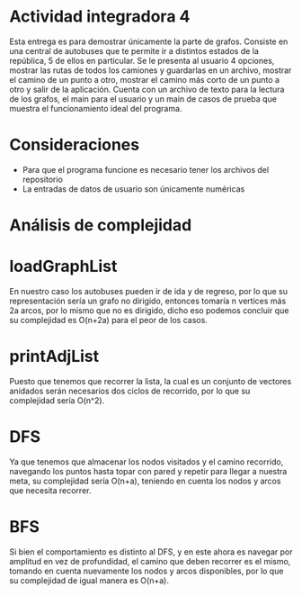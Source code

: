 # Actividad integradora 4
Esta entrega es para demostrar únicamente la parte de grafos. Consiste en una central de autobuses que te permite ir a distintos estados de la república, 5 de ellos en particular. Se le presenta al usuario 4 opciones, mostrar las rutas de todos los camiones y guardarlas en un archivo, mostrar el camino de un punto a otro, mostrar el camino más corto de un punto a otro y salir de la aplicación.
Cuenta con un archivo de texto para la lectura de los grafos, el main para el usuario y un main de casos de prueba que muestra el funcionamiento ideal del programa.

# Consideraciones
- Para que el programa funcione es necesario tener los archivos del repositorio
- La entradas de datos de usuario son únicamente numéricas

# Análisis de complejidad
# loadGraphList
En nuestro caso los autobuses pueden ir de ida y de regreso, por lo que su representación sería un grafo no dirigido, entonces tomaría n vertices más 2a arcos, por lo mismo que no es dirigido, dicho eso podemos concluir que su complejidad es O(n+2a) para el peor de los casos.

# printAdjList
Puesto que tenemos que recorrer la lista, la cual es un conjunto de vectores anidados serán necesarios dos ciclos de recorrido, por lo que su complejidad sería O(n^2).

# DFS
Ya que tenemos que almacenar los nodos visitados y el camino recorrido, navegando los puntos hasta topar con pared y repetir para llegar a nuestra meta, su complejidad sería O(n+a), teniendo en cuenta los nodos y arcos que necesita recorrer.

# BFS
Si bien el comportamiento es distinto al DFS, y en este ahora es navegar por amplitud en vez de profundidad, el camino que deben recorrer es el mismo, tomando en cuenta nuevamente los nodos y arcos disponibles, por lo que su complejidad de igual manera es O(n+a).
